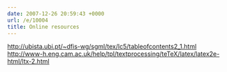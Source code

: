 ```yaml
---
date: 2007-12-26 20:59:43 +0000
url: /e/10004
title: Online resources
---
```


http://ubista.ubi.pt/~dfis-wg/sgml/tex/lc5/tableofcontents2_1.html
http://www-h.eng.cam.ac.uk/help/tpl/textprocessing/teTeX/latex/latex2e-html/ltx-2.html
